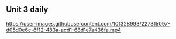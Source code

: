 ## Unit 3 daily


https://user-images.githubusercontent.com/101328993/227315097-d05d0e6c-6f12-483a-acd1-68d1e7a436fa.mp4

